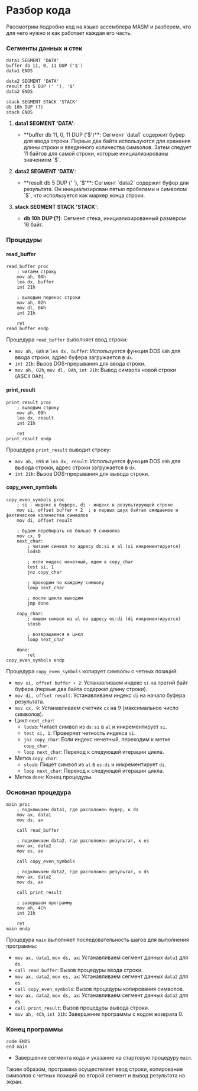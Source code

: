 # Разбор кода

Рассмотрим подробно код на языке ассемблера MASM и разберем, что для чего нужно и как работает каждая его часть.

### Сегменты данных и стек

```assembly
data1 SEGMENT 'DATA'
buffer db 11, 0, 11 DUP ('$')
data1 ENDS

data2 SEGMENT 'DATA'
result db 5 DUP (' '), '$'
data2 ENDS

stack SEGMENT STACK 'STACK'
db 10h DUP (?)
stack ENDS
```

1. **data1 SEGMENT 'DATA'**:
    - **buffer db 11, 0, 11 DUP ('$')**: Сегмент `data1` содержит буфер для ввода строки. Первые два байта используются для хранения длины строки и введенного количества символов. Затем следует 11 байтов для самой строки, которые инициализированы значением `$`.

2. **data2 SEGMENT 'DATA'**:
    - **result db 5 DUP (' '), '$'**: Сегмент `data2` содержит буфер для результата. Он инициализирован пятью пробелами и символом `$`, что используется как маркер конца строки.

3. **stack SEGMENT STACK 'STACK'**:
    - **db 10h DUP (?)**: Сегмент стека, инициализированный размером 16 байт.

### Процедуры

#### read_buffer
```assembly
read_buffer proc
    ; читаем строку
    mov ah, 0Ah
    lea dx, buffer
    int 21h

    ; выводим перенос строки
    mov ah, 02h
    mov dl, 0Ah
    int 21h

    ret
read_buffer endp
```
Процедура `read_buffer` выполняет ввод строки:
- `mov ah, 0Ah` и `lea dx, buffer`: Используется функция DOS `0Ah` для ввода строки, адрес буфера загружается в `dx`.
- `int 21h`: Вызов DOS-прерывания для ввода строки.
- `mov ah, 02h`, `mov dl, 0Ah`, `int 21h`: Вывод символа новой строки (ASCII 0Ah).

#### print_result
```assembly
print_result proc
    ; выводим строку
    mov ah, 09h
    lea dx, result
    int 21h

    ret
print_result endp
```
Процедура `print_result` выводит строку:
- `mov ah, 09h` и `lea dx, result`: Используется функция DOS `09h` для вывода строки, адрес строки загружается в `dx`.
- `int 21h`: Вызов DOS-прерывания для вывода строки.

#### copy_even_symbols
```assembly
copy_even_symbols proc
    ; si - индекс в буфере, di - индекс в результирующей строке
    mov si, offset buffer + 2  ; в первых двух байтах ожидаемое и фактическое количества символов
    mov di, offset result

    ; будем перебирать не больше 9 символов
    mov cx, 9
    next_char:
        ; читаем символ по адресу ds:si в al (si инкрементируется)
        lodsb

        ; если индекс нечетный, идем в copy_char
        test si, 1
        jnz copy_char

        ; проходим по каждому символу
        loop next_char

        ; после цикла выходим
        jmp done

    copy_char:
        ; пишем символ из al по адресу es:di (di инкрементируется)
        stosb

        ; возвращаемся в цикл
        loop next_char

    done:
        ret
copy_even_symbols endp
```
Процедура `copy_even_symbols` копирует символы с четных позиций:
- `mov si, offset buffer + 2`: Устанавливаем индекс `si` на третий байт буфера (первые два байта содержат длину строки).
- `mov di, offset result`: Устанавливаем индекс `di` на начало буфера результата.
- `mov cx, 9`: Устанавливаем счетчик `cx` на 9 (максимальное число символов).
- Цикл `next_char`:
    - `lodsb`: Читает символ из `ds:si` в `al` и инкрементирует `si`.
    - `test si, 1`: Проверяет четность индекса `si`.
    - `jnz copy_char`: Если индекс нечетный, переходим к метке `copy_char`.
    - `loop next_char`: Переход к следующей итерации цикла.
- Метка `copy_char`:
    - `stosb`: Пишет символ из `al` в `es:di` и инкрементирует `di`.
    - `loop next_char`: Переход к следующей итерации цикла.
- Метка `done`: Конец процедуры.

### Основная процедура
```assembly
main proc
    ; подключаем data1, где расположен буфер, к ds
    mov ax, data1
    mov ds, ax

    call read_buffer

    ; подключаем data2, где расположен результат, к es
    mov ax, data2
    mov es, ax

    call copy_even_symbols

    ; подключаем data2, где расположен результат, к ds
    mov ax, data2
    mov ds, ax

    call print_result

    ; завершаем программу
    mov ah, 4Ch
    int 21h

    ret
main endp
```
Процедура `main` выполняет последовательность шагов для выполнения программы:
- `mov ax, data1`, `mov ds, ax`: Устанавливаем сегмент данных `data1` для `ds`.
- `call read_buffer`: Вызов процедуры ввода строки.
- `mov ax, data2`, `mov es, ax`: Устанавливаем сегмент данных `data2` для `es`.
- `call copy_even_symbols`: Вызов процедуры копирования символов.
- `mov ax, data2`, `mov ds, ax`: Устанавливаем сегмент данных `data2` для `ds`.
- `call print_result`: Вызов процедуры вывода строки.
- `mov ah, 4Ch`, `int 21h`: Завершение программы с кодом возврата 0.

### Конец программы
```assembly
code ENDS
end main
```
- Завершение сегмента кода и указание на стартовую процедуру `main`.

Таким образом, программа осуществляет ввод строки, копирование символов с четных позиций во второй сегмент и вывод результата на экран.
